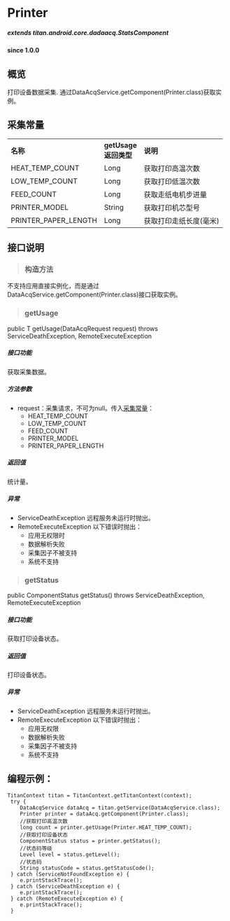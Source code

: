# Printer				

##### extends titan.android.core.dadaacq.StatsComponent #####

#### since 1.0.0 ####

## 概览

打印设备数据采集. 通过DataAcqService.getComponent(Printer.class)获取实例。

## 采集常量

<table border="0" cellspacing="0"  cellpadding="0" width="100%">
<tr>
  <th width="100" align="left">名称</td>
  <th width="60" align="left">getUsage返回类型</td>
  <th align="left">说明</td>
</tr>
<tr>
  <td width="100">HEAT_TEMP_COUNT</td>
  <td>Long</td>
  <td>获取打印高温次数</td>
</tr>
<tr>
  <td width="100">LOW_TEMP_COUNT</td>
  <td>Long</td>
  <td>获取打印低温次数</td>
</tr>
<tr>
  <td width="100">FEED_COUNT</td>
  <td>Long</td>
  <td>获取走纸电机步进量</td>
</tr>
<tr>
  <td width="100">PRINTER_MODEL</td>
  <td>String</td>
  <td>获取打印机芯型号</td>
</tr>
<tr>
  <td width="100">PRINTER_PAPER_LENGTH</td>
  <td>Long</td>
  <td>获取打印走纸长度(毫米)</td>
</tr>
</table>


## 接口说明

> ### 构造方法

不支持应用直接实例化，而是通过DataAcqService.getComponent(Printer.class)接口获取实例。

> ### getUsage

public <T> T getUsage(DataAcqRequest<T> request) throws ServiceDeathException, RemoteExecuteException 

##### 接口功能
获取采集数据。

##### 方法参数
* request：采集请求，不可为null。传入[采集常量](#采集常量)：
	- HEAT_TEMP_COUNT
	- LOW_TEMP_COUNT
	- FEED_COUNT
	- PRINTER_MODEL
	- PRINTER_PAPER_LENGTH
	
##### 返回值
统计量。

##### 异常
* ServiceDeathException 远程服务未运行时抛出。
* RemoteExecuteException 以下错误时抛出：
	* 应用无权限时
	* 数据解析失败
	* 采集因子不被支持
	* 系统不支持

> ### getStatus

public ComponentStatus getStatus() throws ServiceDeathException, RemoteExecuteException 

##### 接口功能

获取打印设备状态。
	
##### 返回值

打印设备状态。

##### 异常
* ServiceDeathException 远程服务未运行时抛出。
* RemoteExecuteException 以下错误时抛出：
	* 应用无权限
	* 数据解析失败
	* 采集因子不被支持
	* 系统不支持

## 编程示例：

```
TitanContext titan = TitanContext.getTitanContext(context);
 try {
 	DataAcqService dataAcq = titan.getService(DataAcqService.class);
 	Printer printer = dataAcq.getComponent(Printer.class);
	//获取打印高温次数
 	long count = printer.getUsage(Printer.HEAT_TEMP_COUNT);
 	//获取打印设备状态
    ComponentStatus status = printer.getStatus();
    //状态码等级
    Level level = status.getLevel();
    //状态码
    String statusCode = status.getStatusCode();
 } catch (ServiceNotFoundException e) {
 	e.printStackTrace();
 } catch (ServiceDeathException e) {
 	e.printStackTrace();
 } catch (RemoteExecuteException e) {
 	e.printStackTrace();
 }
```